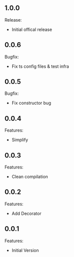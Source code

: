## 1.0.0

Release:

  - Initial offical release

## 0.0.6

Bugfix:

  - Fix ts config files & test infra

## 0.0.5

Bugfix:

  - Fix constructor bug

## 0.0.4

Features:

  - Simplify

## 0.0.3

Features:

  - Clean compilation

## 0.0.2

Features:

  - Add Decorator

## 0.0.1

Features:

  - Initial Version
